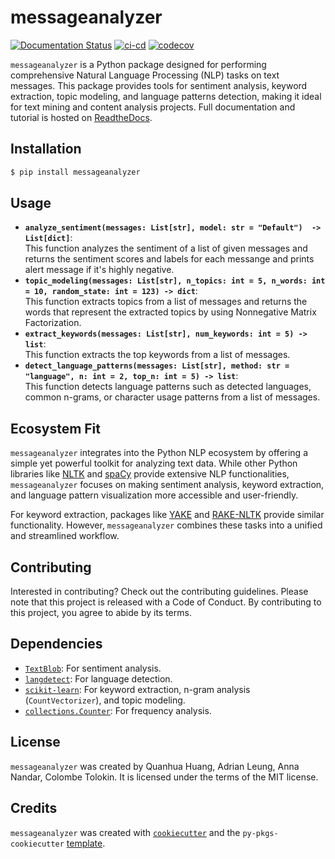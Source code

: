 # messageanalyzer

[![Documentation Status](https://readthedocs.org/projects/dsci524-text-analyzer-19/badge/?version=latest)](https://dsci524-text-analyzer-19.readthedocs.io/en/latest/?badge=latest) [![ci-cd](https://github.com/UBC-MDS/DSCI524_Text_Analyzer_19/actions/workflows/ci-cd.yml/badge.svg)](https://github.com/UBC-MDS/DSCI524_Text_Analyzer_19/actions/workflows/ci-cd.yml) [![codecov](https://codecov.io/gh/UBC-MDS/DSCI524_Text_Analyzer_19/graph/badge.svg?token=V1vuzkqQXg)](https://codecov.io/gh/UBC-MDS/DSCI524_Text_Analyzer_19)

`messageanalyzer` is a Python package designed for performing comprehensive Natural Language Processing (NLP) tasks on text messages. This package provides tools for sentiment analysis, keyword extraction, topic modeling, and language patterns detection, making it ideal for text mining and content analysis projects. Full documentation and tutorial is hosted on [ReadtheDocs](https://dsci524-text-analyzer-19.readthedocs.io/en/latest/?badge=latest).

## Installation

``` bash
$ pip install messageanalyzer
```

## Usage

-   **`analyze_sentiment(messages: List[str], model: str = "Default")  -> List[dict]`**:\
    This function analyzes the sentiment of a list of given messages and returns the sentiment scores and labels for each messange and prints alert message if it's highly negative.
-   **`topic_modeling(messages: List[str], n_topics: int = 5, n_words: int = 10, random_state: int = 123) -> dict`**:\
    This function extracts topics from a list of messages and returns the words that represent the extracted topics by using Nonnegative Matrix Factorization.
-   **`extract_keywords(messages: List[str], num_keywords: int = 5) -> list`**:\
    This function extracts the top keywords from a list of messages.
-   **`detect_language_patterns(messages: List[str], method: str = "language", n: int = 2, top_n: int = 5) -> list`**:\
    This function detects language patterns such as detected languages, common n-grams, or character usage patterns from a list of messages.

## Ecosystem Fit

`messageanalyzer` integrates into the Python NLP ecosystem by offering a simple yet powerful toolkit for analyzing text data. While other Python libraries like [NLTK](https://www.nltk.org/) and [spaCy](https://spacy.io/) provide extensive NLP functionalities, `messageanalyzer` focuses on making sentiment analysis, keyword extraction, and language pattern visualization more accessible and user-friendly.

For keyword extraction, packages like [YAKE](https://github.com/LIAAD/yake) and [RAKE-NLTK](https://pypi.org/project/rake-nltk/) provide similar functionality. However, `messageanalyzer` combines these tasks into a unified and streamlined workflow.

## Contributing

Interested in contributing? Check out the contributing guidelines. Please note that this project is released with a Code of Conduct. By contributing to this project, you agree to abide by its terms.

## Dependencies

-   [`TextBlob`](https://textblob.readthedocs.io/): For sentiment analysis.
-   [`langdetect`](https://pypi.org/project/langdetect/): For language detection.
-   [`scikit-learn`](https://scikit-learn.org/): For keyword extraction, n-gram analysis (`CountVectorizer`), and topic modeling.
-   [`collections.Counter`](https://docs.python.org/3/library/collections.html): For frequency analysis.

## License

`messageanalyzer` was created by Quanhua Huang, Adrian Leung, Anna Nandar, Colombe Tolokin. It is licensed under the terms of the MIT license.

## Credits

`messageanalyzer` was created with [`cookiecutter`](https://cookiecutter.readthedocs.io/en/latest/) and the `py-pkgs-cookiecutter` [template](https://github.com/py-pkgs/py-pkgs-cookiecutter).
